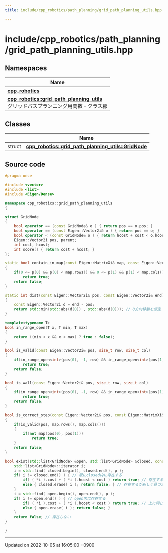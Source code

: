 ```yaml
---
title: include/cpp_robotics/path_planning/grid_path_planning_utils.hpp

---
```


# include/cpp_robotics/path_planning/grid_path_planning_utils.hpp



## Namespaces

| Name           |
| -------------- |
| **[cpp_robotics](/cpp_robotics/doxybook/Namespaces/namespacecpp__robotics/)**  |
| **[cpp_robotics::grid_path_planning_utils](/cpp_robotics/doxybook/Namespaces/namespacecpp__robotics_1_1grid__path__planning__utils/)** <br>グリッドパスプランニング用関数・クラス郡  |

## Classes

|                | Name           |
| -------------- | -------------- |
| struct | **[cpp_robotics::grid_path_planning_utils::GridNode](/cpp_robotics/doxybook/Classes/structcpp__robotics_1_1grid__path__planning__utils_1_1GridNode/)**  |




## Source code

```cpp
#pragma once

#include <vector>
#include <list>
#include <Eigen/Dense>

namespace cpp_robotics::grid_path_planning_utils
{

struct GridNode
{
    bool operator == (const GridNode& o ) { return pos == o.pos; }
    bool operator == (const Eigen::Vector2i& o ) { return pos == o; }
    bool operator < (const GridNode& o ) { return hcost + cost < o.hcost + o.cost; }
    Eigen::Vector2i pos, parent;
    int cost, hcost;
    int score() { return cost + hcost; }
};

static bool contain_in_map(const Eigen::MatrixXi& map, const Eigen::Vector2i& p)
{
    if(0 <= p(0) && p(0) < map.rows() && 0 <= p(1) && p(1) < map.cols())
        return true;
    return false;
}

static int dist(const Eigen::Vector2i& pos, const Eigen::Vector2i& end)
{
    const Eigen::Vector2i d = end - pos;
    return std::min(std::abs(d(0)) , std::abs(d(0))); // 8方向移動を想定 https://qiita.com/2dgames_jp/items/f29e915357c1decbc4b7#%E6%8E%A2%E7%B4%A2%E3%82%92%E9%96%8B%E5%A7%8B
}

template<typename T>
bool in_range_open(T x, T min, T max) 
{
    return ((min < x && x < max) ? true : false);
}

bool is_valid(const Eigen::Vector2i& pos, size_t row, size_t col)
{
    if(in_range_open<int>(pos(0), -1, row) && in_range_open<int>(pos(1), -1, col))
        return true;
    return false;
}

bool is_wall(const Eigen::Vector2i& pos, size_t row, size_t col)
{
    if(in_range_open<int>(pos(0), -1, row) && in_range_open<int>(pos(1), -1, col))
        return true;
    return false;
}

bool is_correct_step(const Eigen::Vector2i& pos, const Eigen::MatrixXi& map)
{
    if(is_valid(pos, map.rows(), map.cols()))
    {
        if(not map(pos(0), pos(1)))
            return true;
    }
    return false;
}

bool exist(std::list<GridNode> &open, std::list<GridNode> &closed, const Eigen::Vector2i& p, int cost) {
    std::list<GridNode>::iterator i;
    i = std::find( closed.begin(), closed.end(), p );
    if( i != closed.end() ) { // 既にclosed内に存在する
        if( ( *i ).cost + ( *i ).hcost < cost ) return true; // 存在するのでtrueを返す
        else { closed.erase( i ); return false; } // 存在するが新しく見つかったほうがコストが小さいので書き換えるために消して、falseを返す
    }
    i = std::find( open.begin(), open.end(), p );
    if( i != open.end() ) { // open内に存在する
        if( ( *i ).cost + ( *i ).hcost < cost ) return true; // 上に同じ
        else { open.erase( i ); return false; }
    }
    return false; // 存在しない
}

}
```


-------------------------------

Updated on 2022-10-05 at 16:05:00 +0900
